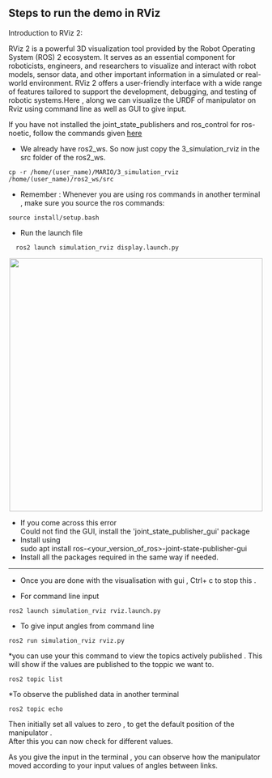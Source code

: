 ## Steps to run the demo in RViz 
Introduction to RViz 2:

RViz 2 is a powerful 3D visualization tool provided by the Robot Operating System (ROS) 2 ecosystem. It serves as an essential component for roboticists, engineers, and researchers to visualize and interact with robot models, sensor data, and other important information in a simulated or real-world environment. RViz 2 offers a user-friendly interface with a wide range of features tailored to support the development, debugging, and testing of robotic systems.Here , along we can visualize the URDF of manipulator on Rviz using command line as well as GUI to give input.

If you have not installed the joint_state_publishers and ros_control for ros-noetic, follow the commands given [here](https://github.com/SRA-VJTI/MARIO/tree/master/2_simulation_dh)

* We already have ros2_ws. So now just copy the 3_simulation_rviz in the src folder of the ros2_ws. 
```
cp -r /home/(user_name)/MARIO/3_simulation_rviz /home/(user_name)/ros2_ws/src
``` 

* Remember : Whenever you are using ros commands in another terminal , make sure you  source the ros commands:
```
source install/setup.bash
```
  

*  Run the launch file
```
  ros2 launch simulation_rviz display.launch.py 
```


<p align="center">
  <img src="../assets/launch1.png" width="500"/>
</p>


   *  If you come across this error  
Could not find the GUI, install the 'joint_state_publisher_gui' package  
   *  Install  using  
sudo apt install ros-<your_version_of_ros>-joint-state-publisher-gui
   * Install all the packages required in the same way if needed.
 
 ----------------------------------------------------------------------  
  
*  Once you are done with the visualisation with gui , Ctrl+ c to stop this .  
  
  
*  For command line input    

```
ros2 launch simulation_rviz rviz.launch.py  
```
* To give input angles from command line
```
ros2 run simulation_rviz rviz.py
```

*you can use your this command to view the topics actively published . This will show if the values are published to the toppic we want to.
```
ros2 topic list
```
*To observe the published data in another terminal 
```
ros2 topic echo
```
Then initially set all values to zero , to get the default position of the manipulator .  
After this you can now check for different values.

As you give the input in the terminal , you can observe how the manipulator moved according to your input values of angles between links.
